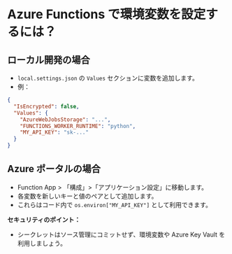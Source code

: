<!-- filepath: Localization/ja_jp/FAQ/set-env-vars-azure-functions.md -->
# Azure Functions で環境変数を設定するには？

## ローカル開発の場合
- `local.settings.json` の `Values` セクションに変数を追加します。
- 例：
```json
{
  "IsEncrypted": false,
  "Values": {
    "AzureWebJobsStorage": "...",
    "FUNCTIONS_WORKER_RUNTIME": "python",
    "MY_API_KEY": "sk-..."
  }
}
```

## Azure ポータルの場合
- Function App > 「構成」>「アプリケーション設定」に移動します。
- 各変数を新しいキーと値のペアとして追加します。
- これらはコード内で `os.environ["MY_API_KEY"]` として利用できます。

**セキュリティのポイント：**
- シークレットはソース管理にコミットせず、環境変数や Azure Key Vault を利用しましょう。
